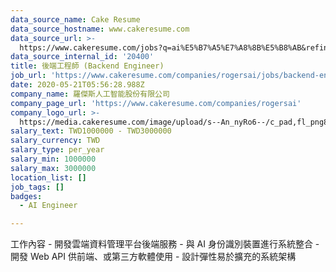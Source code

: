 ```yaml
---
data_source_name: Cake Resume
data_source_hostname: www.cakeresume.com
data_source_url: >-
  https://www.cakeresume.com/jobs?q=ai%E5%B7%A5%E7%A8%8B%E5%B8%AB&refinementList%5Blang_[…]y_type%5D=per_year&range%5Bsalary_range%5D%5Bmin%5D=1000000
data_source_internal_id: '20400'
title: 後端工程師 (Backend Engineer)
job_url: 'https://www.cakeresume.com/companies/rogersai/jobs/backend-engineer-b2469e'
date: 2020-05-21T05:56:28.988Z
company_name: 羅傑斯人工智能股份有限公司
company_page_url: 'https://www.cakeresume.com/companies/rogersai'
company_logo_url: >-
  https://media.cakeresume.com/image/upload/s--An_nyRo6--/c_pad,fl_png8,h_200,w_200/v1590039633/txfg95ywos0nsrd2xvmb.png
salary_text: TWD1000000 - TWD3000000
salary_currency: TWD
salary_type: per_year
salary_min: 1000000
salary_max: 3000000
location_list: []
job_tags: []
badges:
  - AI Engineer

---
```


工作內容 - 開發雲端資料管理平台後端服務 - 與 AI 身份識別裝置進行系統整合 - 開發 Web API 供前端、或第三方軟體使用 - 設計彈性易於擴充的系統架構